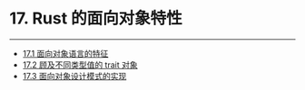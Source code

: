 # 17. Rust 的面向对象特性
---

- [17.1 面向对象语言的特征](./17.1-面向对象语言的特征.md)
- [17.2 顾及不同类型值的 trait 对象](./17.2-顾及不同类型值的%20trait%20对象.md)
- [17.3 面向对象设计模式的实现](./17.3-面向对象设计模式的实现.md)
